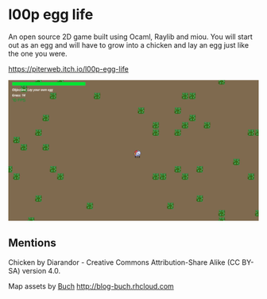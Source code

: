 # l00p egg life

An open source 2D game built using Ocaml, Raylib and miou.
You will start out as an egg and will have to grow into a chicken and lay an egg just like the one you were.

https://piterweb.itch.io/l00p-egg-life

![game screenshot](./screenshot.png)
## Mentions

Chicken by Diarandor - Creative Commons Attribution-Share Alike (CC BY-SA) version 4.0.

Map assets by [Buch](https://opengameart.org/users/buch) http://blog-buch.rhcloud.com